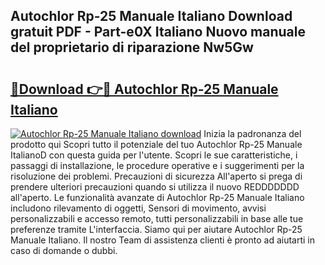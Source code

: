 ## Autochlor Rp-25 Manuale Italiano Download gratuit PDF - Part-e0X Italiano Nuovo manuale del proprietario di riparazione Nw5Gw

# <h2><a href="http://dfdxzp.blite.top/?on=Autochlor+Rp-25+Manuale+Italiano">🔗Download 👉🔴 Autochlor Rp-25 Manuale Italiano</a></h2>

[![Autochlor Rp-25 Manuale Italiano download](https://i.imgur.com/lujVjoI.png)](http://dfdxzp.blite.top/?on=Autochlor+Rp-25+Manuale+Italiano)
Inizia la padronanza del prodotto qui Scopri tutto il potenziale del tuo Autochlor Rp-25 Manuale ItalianoD con questa guida per l'utente. Scopri le sue caratteristiche, i passaggi di installazione, le procedure operative e i suggerimenti per la risoluzione dei problemi. Precauzioni di sicurezza All'aperto si prega di prendere ulteriori precauzioni quando si utilizza il nuovo REDDDDDDD all'aperto. Le funzionalità avanzate di Autochlor Rp-25 Manuale Italiano includono rilevamento di oggetti, Sensori di movimento, avvisi personalizzabili e accesso remoto, tutti personalizzabili in base alle tue preferenze tramite L'interfaccia. Siamo qui per aiutare Autochlor Rp-25 Manuale Italiano. Il nostro Team di assistenza clienti è pronto ad aiutarti in caso di domande o dubbi.
